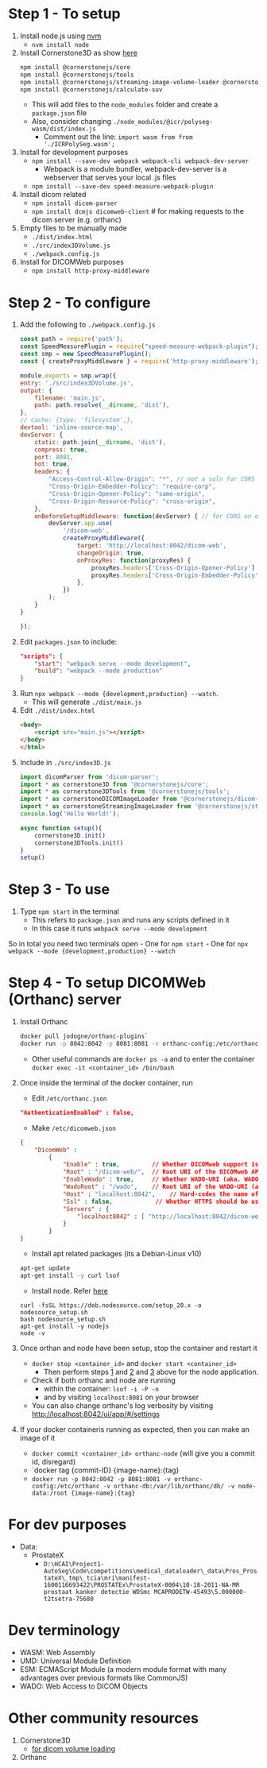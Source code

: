 # Step 1 - To setup
1.  Install node.js using [nvm](https://github.com/nvm-sh/nvm)
    - `nvm install node`
2.  Install Cornerstone3D as show [here](https://www.cornerstonejs.org/docs/getting-started/installation) 
    ```bash
    npm install @cornerstonejs/core
    npm install @cornerstonejs/tools
    npm install @cornerstonejs/streaming-image-volume-loader @cornerstonejs/dicom-image-loader @cornerstonejs/nifti-volume-loader
    npm install @cornerstonejs/calculate-suv
    ```
    - This will add files to the `node_modules` folder and create a `package.json` file
    - Also, consider changing `./node_modules/@icr/polyseg-wasm/dist/index.js`
        - Comment out the line: `import wasm from from './ICRPolySeg.wasm';`
3. Install for development purposes
    - `npm install --save-dev webpack webpack-cli webpack-dev-server`
        - Webpack is a module bundler, webpack-dev-server is a webserver that serves your local .js files
    - `npm install --save-dev speed-measure-webpack-plugin`
4. Install dicom related
    - `npm install dicom-parser`
    - `npm install dcmjs dicomweb-client` # for making requests to the dicom server (e.g. orthanc)
5. Empty files to be manually made
    - `./dist/index.html`
    - `./src/index3DVolume.js`
    - `./webpack.config.js`
6. Install for DICOMWeb purposes
    - `npm install http-proxy-middleware`

# Step 2 - To configure
1. Add the following to `./webpack.config.js`
    ```javascript
    const path = require('path');
    const SpeedMeasurePlugin = require("speed-measure-webpack-plugin");
    const smp = new SpeedMeasurePlugin();
    const { createProxyMiddleware } = require('http-proxy-middleware');

    module.exports = smp.wrap({
    entry: './src/index3DVolume.js',
    output: {
        filename: 'main.js',
        path: path.resolve(__dirname, 'dist'),
    },
    // cache: {type: 'filesystem',},
    devtool: 'inline-source-map',
    devServer: {
        static: path.join(__dirname, 'dist'),
        compress: true,
        port: 8081,
        hot: true,
        headers: {
            "Access-Control-Allow-Origin": "*", // not a soln for CORS on orthanc
            "Cross-Origin-Embedder-Policy": "require-corp",
            "Cross-Origin-Opener-Policy": "same-origin",   
            "Cross-Origin-Resource-Policy": "cross-origin",  
        },
        onBeforeSetupMiddleware: function(devServer) { // for CORS on orthanc
            devServer.app.use(
                '/dicom-web',
                createProxyMiddleware({
                    target: 'http://localhost:8042/dicom-web',
                    changeOrigin: true,
                    onProxyRes: function(proxyRes) {
                        proxyRes.headers['Cross-Origin-Opener-Policy'] = 'same-origin';
                        proxyRes.headers['Cross-Origin-Embedder-Policy'] = 'require-corp';
                    },
                })
            );
        }
    }
    
    });
    ```
2. Edit `packages.json` to include:
    ```json
    "scripts": {
        "start": "webpack serve --mode development",
        "build": "webpack --mode production"
    }
    ```
3. Run `npx webpack --mode {development,production} --watch`.
    - This will generate `./dist/main.js`
4. Edit `./dist/index.html`
    ```html
    <body>
        <script src="main.js"></script>
    </body>
    </html>
    ```
4. Include in `./src/index3D.js`
    ```javascript
    import dicomParser from 'dicom-parser';
    import * as cornerstone3D from '@cornerstonejs/core';
    import * as cornerstone3DTools from '@cornerstonejs/tools';
    import * as cornerstoneDICOMImageLoader from '@cornerstonejs/dicom-image-loader';
    import * as cornerstoneStreamingImageLoader from '@cornerstonejs/streaming-image-volume-loader';
    console.log('Hello World!');

    async function setup(){
        cornerstone3D.init()
        cornerstone3DTools.init() 
    }
    setup()
    ```

# Step 3 - To use
1. Type `npm start` in the terminal
    - This refers to `package.json` and runs any scripts defined in it
    - In this case it runs `webpack serve --mode development`

So in total you need two terminals open
    - One for `npm start`
    - One for `npx webpack --mode {development,production} --watch`

# Step 4 - To setup DICOMWeb (Orthanc) server
1. Install Orthanc
    ```bash
    docker pull jodogne/orthanc-plugins`
    docker run -p 8042:8042 -p 8081:8081 -v orthanc-config:/etc/orthanc -v orthanc-db:/var/lib/orthanc/db/ -v node-data:/root jodogne/orthanc-plugins
    ```
    - Other useful commands are `docker ps -a` and to enter the container `docker exec -it <container_id> /bin/bash`

2. Once inside the terminal of the docker container, run
    - Edit `/etc/orthanc.json`
    ```json
    "AuthenticationEnabled" : false,
    ```
    - Make `/etc/dicomweb.json`
    ```json
    {
        "DicomWeb" : 
            { 
                "Enable" : true,         // Whether DICOMweb support is enabled 
                "Root" : "/dicom-web/",  // Root URI of the DICOMweb API (for QIDO-RS, STOW-RS and WADO-RS) 
                "EnableWado" : true,     // Whether WADO-URI (aka. WADO) support is enabled 
                "WadoRoot" : "/wado",    // Root URI of the WADO-URI (aka. WADO) API 
                "Host" : "localhost:8042",    // Hard-codes the name of the host for subsequent WADO-RS requests 
                "Ssl" : false,            // Whether HTTPS should be used for subsequent WADO-RS requests 
                "Servers" : { 
                    "localhost8042" : [ "http://localhost:8042/dicom-web/" ] 
                } 
            } 
    }
    ```
    - Install apt related packages (its a Debian-Linux v10)
    ```bash
    apt-get update
    apt-get install -y curl lsof
    ```
    - Install node. Refer [here](https://github.com/nodesource/distributions?tab=readme-ov-file#using-ubuntu-nodejs-22)
    ```
    curl -fsSL https://deb.nodesource.com/setup_20.x -o nodesource_setup.sh
    bash nodesource_setup.sh
    apt-get install -y nodejs
    node -v
    ```
3. Once orthan and node have been setup, stop the container and restart it
    - `docker stop <container_id>` and `docker start <container_id>`
        - Then perform steps [1](#step-1---to-setup) and [2](#step-2---to-configure) and [3](#step-3---to-use) above for the node application.
    - Check if both orthanc and node are running
        - within the container: `lsof -i -P -n`
        - and by visiting `localhost:8081` on your browser 
    - You can also change orthanc's log verbosity by visiting [http://localhost:8042/ui/app/#/settings](http://localhost:8042/ui/app/#/settings)

4. If your docker containeris running as expected, then you can make an image of it
    - `docker commit <container_id> orthanc-node` (will give you a commit id, disregard)
    - `docker tag {commit-ID} {image-name}:{tag}
    - `docker run -p 8042:8042 -p 8081:8081 -v orthanc-config:/etc/orthanc -v orthanc-db:/var/lib/orthanc/db/ -v node-data:/root {image-name}:{tag}` 
    
# For dev purposes
 - Data: 
    - ProstateX
        - `D:\HCAI\Project1-AutoSeg\Code\competitions\medical_dataloader\_data\Pros_ProstateX\_tmp\_tcia\mri\manifest-1600116693422\PROSTATEx\ProstateX-0004\10-18-2011-NA-MR prostaat kanker detectie WDSmc MCAPRODETW-45493\5.000000-t2tsetra-75680`

# Dev terminology
 - WASM: Web Assembly
 - UMD: Universal Module Definition
 - ESM: ECMAScript Module (a modern module format with many advantages over previous formats like CommonJS)
 - WADO: Web Access to DICOM Objects 

# Other community resources
1. Cornerstone3D
    - [for dicom volume loading](https://github.com/cornerstonejs/cornerstone3D/issues/180)
2. Orthanc